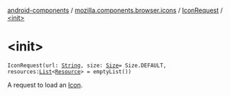 [android-components](../../index.md) / [mozilla.components.browser.icons](../index.md) / [IconRequest](index.md) / [&lt;init&gt;](./-init-.md)

# &lt;init&gt;

`IconRequest(url: `[`String`](https://kotlinlang.org/api/latest/jvm/stdlib/kotlin/-string/index.html)`, size: `[`Size`](-size/index.md)` = Size.DEFAULT, resources: `[`List`](https://kotlinlang.org/api/latest/jvm/stdlib/kotlin.collections/-list/index.html)`<`[`Resource`](-resource/index.md)`> = emptyList())`

A request to load an [Icon](../-icon/index.md).

